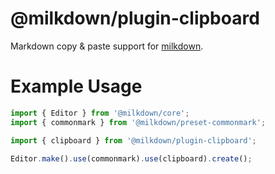 # @milkdown/plugin-clipboard

Markdown copy & paste support for [milkdown](https://saul-mirone.github.io/milkdown/).

# Example Usage

```typescript
import { Editor } from '@milkdown/core';
import { commonmark } from '@milkdown/preset-commonmark';

import { clipboard } from '@milkdown/plugin-clipboard';

Editor.make().use(commonmark).use(clipboard).create();
```

